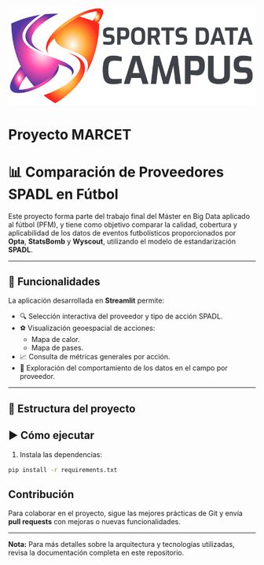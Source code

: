 ![marcet](assets/images/sdc.png)

# Proyecto MARCET

# 📊 Comparación de Proveedores SPADL en Fútbol

Este proyecto forma parte del trabajo final del Máster en Big Data aplicado al fútbol (PFM), y tiene como objetivo comparar la calidad, cobertura y aplicabilidad de los datos de eventos futbolísticos proporcionados por **Opta**, **StatsBomb** y **Wyscout**, utilizando el modelo de estandarización **SPADL**.

---

## 🧠 Funcionalidades

La aplicación desarrollada en **Streamlit** permite:

- 🔍 Selección interactiva del proveedor y tipo de acción SPADL.
- ⚽ Visualización geoespacial de acciones:
  - Mapa de calor.
  - Mapa de pases.
- 📈 Consulta de métricas generales por acción.
- 🧭 Exploración del comportamiento de los datos en el campo por proveedor.

---

## 📁 Estructura del proyecto

## ▶️ Cómo ejecutar

1. Instala las dependencias:

```bash
pip install -r requirements.txt
```

## Contribución
Para colaborar en el proyecto, sigue las mejores prácticas de Git y envía **pull requests** con mejoras o nuevas funcionalidades.

---
**Nota:** Para más detalles sobre la arquitectura y tecnologías utilizadas, revisa la documentación completa en este repositorio.
